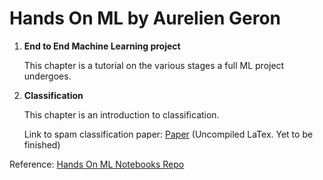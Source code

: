 # Hands On ML by Aurelien Geron
<ol>
	<li>
		<strong>End to End Machine Learning project</strong>
		<p>
			This chapter is a tutorial on the various stages a full ML project undergoes.
		</p>
	</li>
	<li>
		<strong>Classification</strong>
		<p>
			This chapter is an introduction to classification.
		</p>
		<p>Link to spam classification paper: <a href="https://github.com/Zeddling/Hands_On_ML/tree/main/Classification/exercises/spam_classification/Spam_Classification">Paper</a> (Uncompiled LaTex. Yet to be finished)</p>
	</li>
</ol>

<p>Reference: <a href="https://github.com/ageron/handson-ml2">Hands On ML Notebooks Repo</a></p>
